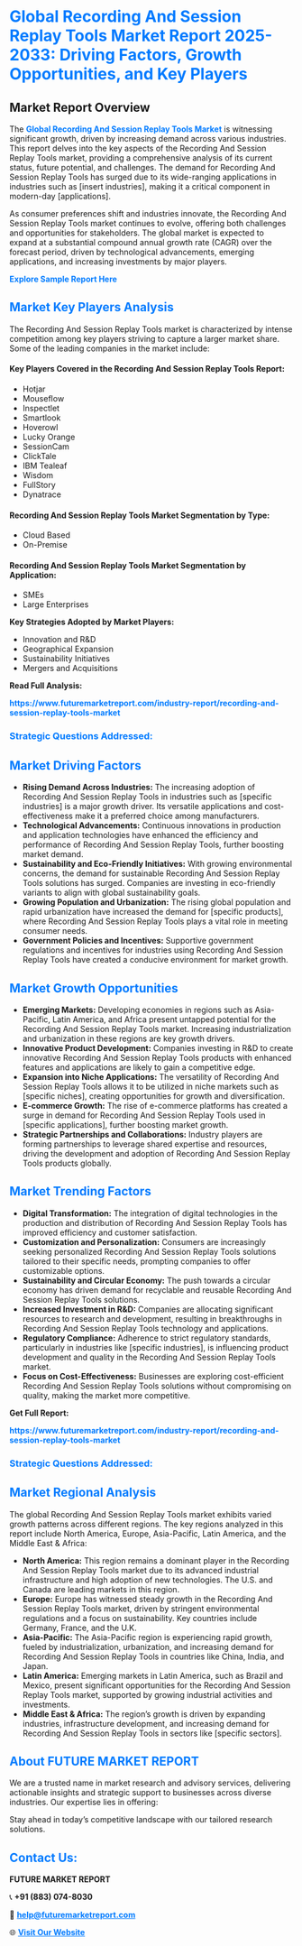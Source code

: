 <h1 style="color: #007BFF;">Global Recording And Session Replay Tools Market Report 2025-2033: Driving Factors, Growth Opportunities, and Key Players</h1>

<section id="overview">
<h2>Market Report Overview</h2>
<p>The <a href="https://www.futuremarketreport.com/industry-report/recording-and-session-replay-tools-market" style="color: #007BFF; text-decoration: none;"><strong>Global Recording And Session Replay Tools Market</strong></a> is witnessing significant growth, driven by increasing demand across various industries. This report delves into the key aspects of the Recording And Session Replay Tools market, providing a comprehensive analysis of its current status, future potential, and challenges. The demand for Recording And Session Replay Tools has surged due to its wide-ranging applications in industries such as [insert industries], making it a critical component in modern-day [applications].</p>
<p>As consumer preferences shift and industries innovate, the Recording And Session Replay Tools market continues to evolve, offering both challenges and opportunities for stakeholders. The global market is expected to expand at a substantial compound annual growth rate (CAGR) over the forecast period, driven by technological advancements, emerging applications, and increasing investments by major players.</p>
</section>

<section id="overview">
<p><a href="https://www.futuremarketreport.com/request-sample/reportId=26822" style="color: #007BFF; text-decoration: none;"><strong>Explore Sample Report Here</strong></a></p>
</section>

<section id="key-players">
<h2 style="color: #007BFF;">Market Key Players Analysis</h2>
<p>The Recording And Session Replay Tools market is characterized by intense competition among key players striving to capture a larger market share. Some of the leading companies in the market include:</p>
<h4>Key Players Covered in the Recording And Session Replay Tools Report:</h4>
<ul><li>Hotjar</li><li>Mouseflow</li><li>Inspectlet</li><li>Smartlook</li><li>Hoverowl</li><li>Lucky Orange</li><li>SessionCam</li><li>ClickTale</li><li>IBM Tealeaf</li><li>Wisdom</li><li>FullStory</li><li>Dynatrace</li></ul>
<h4>Recording And Session Replay Tools Market Segmentation by Type:</h4>
<ul><li>Cloud Based</li><li>On-Premise</li></ul>

<h4>Recording And Session Replay Tools Market Segmentation by Application:</h4>
<ul><li>SMEs</li><li>Large Enterprises</li></ul>
<p><strong>Key Strategies Adopted by Market Players:</strong></p>
<ul>
<li>Innovation and R&D</li>
<li>Geographical Expansion</li>
<li>Sustainability Initiatives</li>
<li>Mergers and Acquisitions</li>
</ul>
</section>

<section>
<p><strong>Read Full Analysis: </strong></p><a href="https://www.futuremarketreport.com/industry-report/recording-and-session-replay-tools-market" style="color: #007BFF; text-decoration: none;"><strong>https://www.futuremarketreport.com/industry-report/recording-and-session-replay-tools-market</strong></a>
<h3 style="color: #007BFF;">Strategic Questions Addressed:</h3>
</section>

<section id="driving-factors">
<h2 style="color: #007BFF;">Market Driving Factors</h2>
<ul>
<li><strong>Rising Demand Across Industries:</strong> The increasing adoption of Recording And Session Replay Tools in industries such as [specific industries] is a major growth driver. Its versatile applications and cost-effectiveness make it a preferred choice among manufacturers.</li>
<li><strong>Technological Advancements:</strong> Continuous innovations in production and application technologies have enhanced the efficiency and performance of Recording And Session Replay Tools, further boosting market demand.</li>
<li><strong>Sustainability and Eco-Friendly Initiatives:</strong> With growing environmental concerns, the demand for sustainable Recording And Session Replay Tools solutions has surged. Companies are investing in eco-friendly variants to align with global sustainability goals.</li>
<li><strong>Growing Population and Urbanization:</strong> The rising global population and rapid urbanization have increased the demand for [specific products], where Recording And Session Replay Tools plays a vital role in meeting consumer needs.</li>
<li><strong>Government Policies and Incentives:</strong> Supportive government regulations and incentives for industries using Recording And Session Replay Tools have created a conducive environment for market growth.</li>
</ul>
</section>

<section id="growth-opportunities">
<h2 style="color: #007BFF;">Market Growth Opportunities</h2>
<ul>
<li><strong>Emerging Markets:</strong> Developing economies in regions such as Asia-Pacific, Latin America, and Africa present untapped potential for the Recording And Session Replay Tools market. Increasing industrialization and urbanization in these regions are key growth drivers.</li>
<li><strong>Innovative Product Development:</strong> Companies investing in R&D to create innovative Recording And Session Replay Tools products with enhanced features and applications are likely to gain a competitive edge.</li>
<li><strong>Expansion into Niche Applications:</strong> The versatility of Recording And Session Replay Tools allows it to be utilized in niche markets such as [specific niches], creating opportunities for growth and diversification.</li>
<li><strong>E-commerce Growth:</strong> The rise of e-commerce platforms has created a surge in demand for Recording And Session Replay Tools used in [specific applications], further boosting market growth.</li>
<li><strong>Strategic Partnerships and Collaborations:</strong> Industry players are forming partnerships to leverage shared expertise and resources, driving the development and adoption of Recording And Session Replay Tools products globally.</li>
</ul>
</section>

<section id="trending-factors">
<h2 style="color: #007BFF;">Market Trending Factors</h2>
<ul>
<li><strong>Digital Transformation:</strong> The integration of digital technologies in the production and distribution of Recording And Session Replay Tools has improved efficiency and customer satisfaction.</li>
<li><strong>Customization and Personalization:</strong> Consumers are increasingly seeking personalized Recording And Session Replay Tools solutions tailored to their specific needs, prompting companies to offer customizable options.</li>
<li><strong>Sustainability and Circular Economy:</strong> The push towards a circular economy has driven demand for recyclable and reusable Recording And Session Replay Tools solutions.</li>
<li><strong>Increased Investment in R&D:</strong> Companies are allocating significant resources to research and development, resulting in breakthroughs in Recording And Session Replay Tools technology and applications.</li>
<li><strong>Regulatory Compliance:</strong> Adherence to strict regulatory standards, particularly in industries like [specific industries], is influencing product development and quality in the Recording And Session Replay Tools market.</li>
<li><strong>Focus on Cost-Effectiveness:</strong> Businesses are exploring cost-efficient Recording And Session Replay Tools solutions without compromising on quality, making the market more competitive.</li>
</ul>
</section>

<section>
<p><strong>Get Full Report: </strong></p><a href="https://www.futuremarketreport.com/industry-report/recording-and-session-replay-tools-market" style="color: #007BFF; text-decoration: none;"><strong>https://www.futuremarketreport.com/industry-report/recording-and-session-replay-tools-market</strong></a>
<h3 style="color: #007BFF;">Strategic Questions Addressed:</h3>
</section>


<section id="regional-analysis">
<h2 style="color: #007BFF;">Market Regional Analysis</h2>
<p>The global Recording And Session Replay Tools market exhibits varied growth patterns across different regions. The key regions analyzed in this report include North America, Europe, Asia-Pacific, Latin America, and the Middle East & Africa:</p>
<ul>
<li><strong>North America:</strong> This region remains a dominant player in the Recording And Session Replay Tools market due to its advanced industrial infrastructure and high adoption of new technologies. The U.S. and Canada are leading markets in this region.</li>
<li><strong>Europe:</strong> Europe has witnessed steady growth in the Recording And Session Replay Tools market, driven by stringent environmental regulations and a focus on sustainability. Key countries include Germany, France, and the U.K.</li>
<li><strong>Asia-Pacific:</strong> The Asia-Pacific region is experiencing rapid growth, fueled by industrialization, urbanization, and increasing demand for Recording And Session Replay Tools in countries like China, India, and Japan.</li>
<li><strong>Latin America:</strong> Emerging markets in Latin America, such as Brazil and Mexico, present significant opportunities for the Recording And Session Replay Tools market, supported by growing industrial activities and investments.</li>
<li><strong>Middle East & Africa:</strong> The region’s growth is driven by expanding industries, infrastructure development, and increasing demand for Recording And Session Replay Tools in sectors like [specific sectors].</li>
</ul>
</section>

<footer>
<h2 style="color: #007BFF;">About FUTURE MARKET REPORT</h2>
<p>We are a trusted name in market research and advisory services, delivering actionable insights and strategic support to businesses across diverse industries. Our expertise lies in offering:</p>

<p>Stay ahead in today’s competitive landscape with our tailored research solutions.</p>

<h2 style="color: #007BFF;">Contact Us:</h2>
<p><strong>FUTURE MARKET REPORT</strong></p>
<p>📞 <strong>+91 (883) 074-8030</strong></p>
<p>📧 <strong><a href="mailto:help@futuremarketreport.com" style="color: #007BFF;">help@futuremarketreport.com</a></strong></p>
<p>🌐 <strong><a href="https://www.futuremarketreport.com/" style="color: #007BFF;">Visit Our Website</a></strong></p>
</footer>